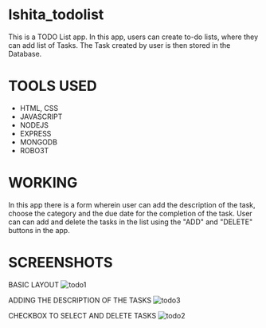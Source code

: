 # Ishita_todolist

This is a TODO List app. In this app, users can create to-do lists, where they can add list of Tasks. The Task created by user is then stored in the Database.
# TOOLS USED
* HTML, CSS
* JAVASCRIPT
* NODEJS
* EXPRESS
* MONGODB
* ROBO3T

# WORKING
In this app there is a form wherein user can add the description of the task, choose the category and the due date for the completion of the task.
User can can add and delete the tasks in the list using the "ADD" and "DELETE" buttons in the app.

# SCREENSHOTS

BASIC LAYOUT
![todo1](https://user-images.githubusercontent.com/94470168/147948215-2b5a1d11-41b2-4259-b9c0-59f241eb1a6d.jpg)

ADDING THE DESCRIPTION OF THE TASKS
![todo3](https://user-images.githubusercontent.com/94470168/147948267-0c58168b-6a9d-442f-81c5-70cc09e34094.jpg)

CHECKBOX TO SELECT AND DELETE TASKS
![todo2](https://user-images.githubusercontent.com/94470168/147948248-1ef3437e-15b5-448c-8ae9-55fed55bf468.jpg)
